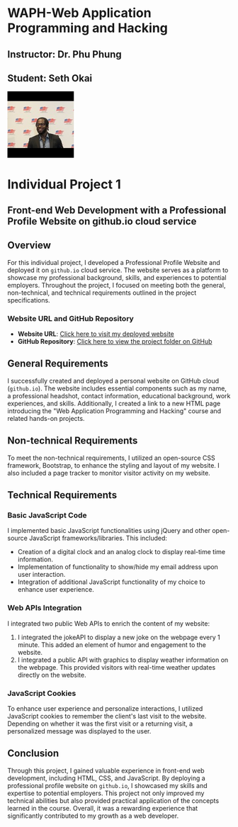 # WAPH-Web Application Programming and Hacking

## Instructor: Dr. Phu Phung

## Student: Seth Okai

![Seths's Headshot](Images/headshot.jpg)

# Individual Project 1

## Front-end Web Development with a Professional Profile Website on github.io cloud service

## Overview

For this individual project, I developed a Professional Profile Website and deployed it on `github.io` cloud service. The website serves as a platform to showcase my professional background, skills, and experiences to potential employers. Throughout the project, I focused on meeting both the general, non-technical, and technical requirements outlined in the project specifications.

### Website URL and GitHub Repository

- **Website URL**: [Click here to visit my deployed website](https://your-website.github.io)
- **GitHub Repository**: [Click here to view the project folder on GitHub](https://github.com/your-username/your-repo/tree/main/individual-project1)

## General Requirements

I successfully created and deployed a personal website on GitHub cloud (`github.io`). The website includes essential components such as my name, a professional headshot, contact information, educational background, work experiences, and skills. Additionally, I created a link to a new HTML page introducing the "Web Application Programming and Hacking" course and related hands-on projects.

## Non-technical Requirements

To meet the non-technical requirements, I utilized an open-source CSS framework, Bootstrap, to enhance the styling and layout of my website. I also included a page tracker to monitor visitor activity on my website.

## Technical Requirements

### Basic JavaScript Code

I implemented basic JavaScript functionalities using jQuery and other open-source JavaScript frameworks/libraries. This included:
- Creation of a digital clock and an analog clock to display real-time time information.
- Implementation of functionality to show/hide my email address upon user interaction.
- Integration of additional JavaScript functionality of my choice to enhance user experience.

### Web APIs Integration

I integrated two public Web APIs to enrich the content of my website:
1. I integrated the jokeAPI to display a new joke on the webpage every 1 minute. This added an element of humor and engagement to the website.
2. I integrated a public API with graphics to display weather information on the webpage. This provided visitors with real-time weather updates directly on the website.

### JavaScript Cookies

To enhance user experience and personalize interactions, I utilized JavaScript cookies to remember the client's last visit to the website. Depending on whether it was the first visit or a returning visit, a personalized message was displayed to the user.

## Conclusion

Through this project, I gained valuable experience in front-end web development, including HTML, CSS, and JavaScript. By deploying a professional profile website on `github.io`, I showcased my skills and expertise to potential employers. This project not only improved my technical abilities but also provided practical application of the concepts learned in the course. Overall, it was a rewarding experience that significantly contributed to my growth as a web developer.
